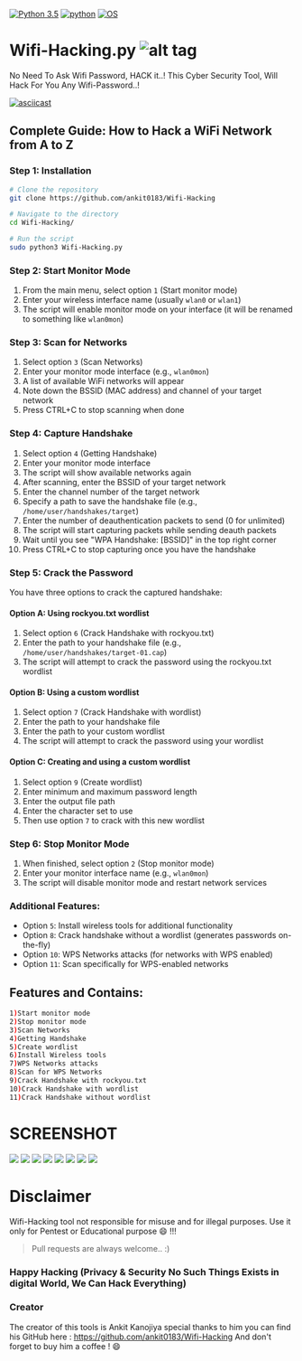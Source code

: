 [![Python 3.5](https://img.shields.io/badge/Python-3.5-yellow.svg)](http://www.python.org/download/)
[![python](https://img.shields.io/badge/python-2.7-brightgreen.svg)](https://www.python.org/downloads/release/python-2714/)
[![OS](https://img.shields.io/badge/Tested%20On-Linux%20%7C%20Android-yellowgreen.svg)](https://termux.com/)

# Wifi-Hacking.py  ![alt tag](http://icons.iconarchive.com/icons/icons8/ios7/48/Network-Wifi-Logo-icon.png)

No Need To Ask Wifi Password, HACK it..! This Cyber Security Tool, Will Hack For You Any Wifi-Password..!

[![asciicast](https://asciinema.org/a/362908.svg)](https://asciinema.org/a/362908)

## Complete Guide: How to Hack a WiFi Network from A to Z

### Step 1: Installation
```bash
# Clone the repository
git clone https://github.com/ankit0183/Wifi-Hacking

# Navigate to the directory
cd Wifi-Hacking/

# Run the script
sudo python3 Wifi-Hacking.py
```

### Step 2: Start Monitor Mode
1. From the main menu, select option `1` (Start monitor mode)
2. Enter your wireless interface name (usually `wlan0` or `wlan1`)
3. The script will enable monitor mode on your interface (it will be renamed to something like `wlan0mon`)

### Step 3: Scan for Networks
1. Select option `3` (Scan Networks)
2. Enter your monitor mode interface (e.g., `wlan0mon`)
3. A list of available WiFi networks will appear
4. Note down the BSSID (MAC address) and channel of your target network
5. Press CTRL+C to stop scanning when done

### Step 4: Capture Handshake
1. Select option `4` (Getting Handshake)
2. Enter your monitor mode interface
3. The script will show available networks again
4. After scanning, enter the BSSID of your target network
5. Enter the channel number of the target network
6. Specify a path to save the handshake file (e.g., `/home/user/handshakes/target`)
7. Enter the number of deauthentication packets to send (0 for unlimited)
8. The script will start capturing packets while sending deauth packets
9. Wait until you see "WPA Handshake: [BSSID]" in the top right corner
10. Press CTRL+C to stop capturing once you have the handshake

### Step 5: Crack the Password
You have three options to crack the captured handshake:

#### Option A: Using rockyou.txt wordlist
1. Select option `6` (Crack Handshake with rockyou.txt)
2. Enter the path to your handshake file (e.g., `/home/user/handshakes/target-01.cap`)
3. The script will attempt to crack the password using the rockyou.txt wordlist

#### Option B: Using a custom wordlist
1. Select option `7` (Crack Handshake with wordlist)
2. Enter the path to your handshake file
3. Enter the path to your custom wordlist
4. The script will attempt to crack the password using your wordlist

#### Option C: Creating and using a custom wordlist
1. Select option `9` (Create wordlist)
2. Enter minimum and maximum password length
3. Enter the output file path
4. Enter the character set to use
5. Then use option `7` to crack with this new wordlist

### Step 6: Stop Monitor Mode
1. When finished, select option `2` (Stop monitor mode)
2. Enter your monitor interface name (e.g., `wlan0mon`)
3. The script will disable monitor mode and restart network services

### Additional Features:
- Option `5`: Install wireless tools for additional functionality
- Option `8`: Crack handshake without a wordlist (generates passwords on-the-fly)
- Option `10`: WPS Networks attacks (for networks with WPS enabled)
- Option `11`: Scan specifically for WPS-enabled networks

## Features and Contains:

```bash 
1)Start monitor mode
2)Stop monitor mode
3)Scan Networks   
4)Getting Handshake
5)Create wordlist
6)Install Wireless tools                  
7)WPS Networks attacks 
8)Scan for WPS Networks
9)Crack Handshake with rockyou.txt
10)Crack Handshake with wordlist
11)Crack Handshake without wordlist
```


# SCREENSHOT
![](Snapshots/0.png)
![](Snapshots/1.png)
![](Snapshots/2.png)
![](Snapshots/3.png)
![](Snapshots/4.png)
![](Snapshots/5.png)
![](Snapshots/6.png)
![](Snapshots/7.png)


# Disclaimer 
Wifi-Hacking tool not responsible for misuse and for illegal purposes. Use it only for Pentest or Educational purpose :smile: !!!

> Pull requests are always welcome.. :)  


### Happy Hacking (Privacy & Security No Such Things Exists in digital World, We Can Hack Everything)

### Creator 

The creator of this tools is Ankit Kanojiya special thanks to him 
you can find his GitHub here : https://github.com/ankit0183/Wifi-Hacking
And don't forget to buy him a coffee ! :smile: